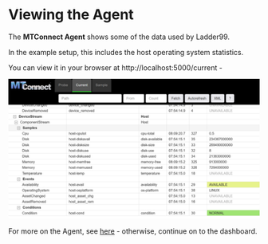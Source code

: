 # Viewing the Agent

The **MTConnect Agent** shows some of the data used by Ladder99. 

In the example setup, this includes the host operating system statistics. 

You can view it in your browser at http://localhost:5000/current -

![](../_images/agent-host.png)

For more on the Agent, see [here](../reference/agent.md) - otherwise, continue on to the dashboard.
